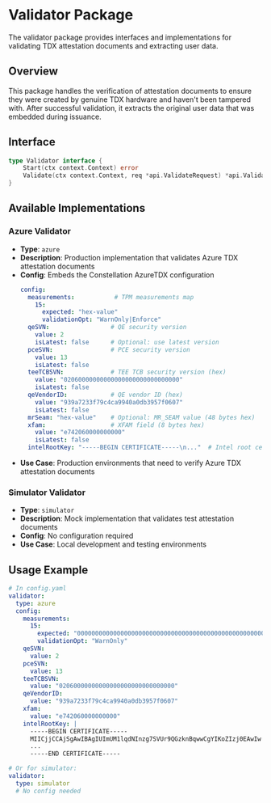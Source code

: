 # Validator Package

The validator package provides interfaces and implementations for validating TDX attestation documents and extracting user data.

## Overview

This package handles the verification of attestation documents to ensure they were created by genuine TDX hardware and haven't been tampered with. After successful validation, it extracts the original user data that was embedded during issuance.

## Interface

```go
type Validator interface {
    Start(ctx context.Context) error
    Validate(ctx context.Context, req *api.ValidateRequest) *api.ValidateResponse
}
```

## Available Implementations

### Azure Validator
- **Type**: `azure`
- **Description**: Production implementation that validates Azure TDX attestation documents
- **Config**: Embeds the Constellation AzureTDX configuration
  ```yaml
  config:
    measurements:           # TPM measurements map
      15:
        expected: "hex-value"
        validationOpt: "WarnOnly|Enforce"
    qeSVN:                 # QE security version
      value: 2
      isLatest: false      # Optional: use latest version
    pceSVN:                # PCE security version
      value: 13
      isLatest: false
    teeTCBSVN:             # TEE TCB security version (hex)
      value: "02060000000000000000000000000000"
      isLatest: false
    qeVendorID:            # QE vendor ID (hex)
      value: "939a7233f79c4ca9940a0db3957f0607"
      isLatest: false
    mrSeam: "hex-value"    # Optional: MR_SEAM value (48 bytes hex)
    xfam:                  # XFAM field (8 bytes hex)
      value: "e742060000000000"
      isLatest: false
    intelRootKey: "-----BEGIN CERTIFICATE-----\n..."  # Intel root certificate
  ```
- **Use Case**: Production environments that need to verify Azure TDX attestation documents

### Simulator Validator
- **Type**: `simulator`
- **Description**: Mock implementation that validates test attestation documents
- **Config**: No configuration required
- **Use Case**: Local development and testing environments

## Usage Example

```yaml
# In config.yaml
validator:
  type: azure
  config:
    measurements:
      15:
        expected: "0000000000000000000000000000000000000000000000000000000000000000"
        validationOpt: "WarnOnly"
    qeSVN:
      value: 2
    pceSVN:
      value: 13
    teeTCBSVN:
      value: "02060000000000000000000000000000"
    qeVendorID:
      value: "939a7233f79c4ca9940a0db3957f0607"
    xfam:
      value: "e742060000000000"
    intelRootKey: |
      -----BEGIN CERTIFICATE-----
      MIICjjCCAjSgAwIBAgIUImUM1lqdNInzg7SVUr9QGzknBqwwCgYIKoZIzj0EAwIw
      ...
      -----END CERTIFICATE-----

# Or for simulator:
validator:
  type: simulator
  # No config needed
```
